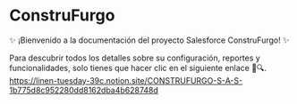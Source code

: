 # ConstruFurgo
✨ ¡Bienvenido a la documentación del proyecto Salesforce ConstruFurgo! ✨

Para descubrir todos los detalles sobre su configuración, reportes y funcionalidades, solo tienes que hacer clic en el siguiente enlace 📄🔍.
https://linen-tuesday-39c.notion.site/CONSTRUFURGO-S-A-S-1b775d8c952280dd8162dba4b628748d
